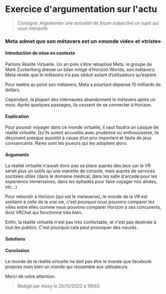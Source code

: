 # **Exercice d'argumentation sur l'actu**

> Consigne: _Argumenter une actualité de façon subjective un sujet qui vous interpelle_

<!-- EXEMPLE

Argument porte sur le problème

* pb

* solu dev (en donnant des arguments)

conclure : Merci d'avoir lu mon argumentation

-->

<h3 class='actuTitle' markdown='1'>
Meta admet que son métavers est un «monde vide» et «triste»
</h3>


<p class='paragraph' markdown='1'>

#### Introduction de mise en contexte
Parlons Réalité Virtuelle.
Un an près s’être rebaptisé Meta, le groupe de Mark Zuckerberg dresse un bilan mitigé d’Horizon Worlds, son métavers. Meta révèle que le métavers n’a pas séduit autant d’utilisateurs qu’espéré.

Pour mettre au point son métavers, Meta a pourtant dépensé 15 milliards de dollars.

Cependant, la plupart des internautes abandonnent le métavers après un mois. Après quelques passages, ils cessent de se connecter à Horizon.

#### Explication
Pour pouvoir voyager dans ce monde virtuelle, il vaut faudra un casque de réalité virtuelle.
Qu’ils soient accueillis avec prudence ou enthousiasme, ils déçoivent presque aussitôt à cause d’un prix important et faute de jeux convaincants.
Rares sont les joueurs qui les adoptent alors.

#### Arguments
La réalité virtuelle n'aurait donc pas sa place auprès des jeux car la VR serait plus un outils qu'une manette de console, mais auprès de services socitales utiles (dans le domaine médical, dans les salle d'arcade pour les experience immerssives, dans les ephades pour faire voyager nos aînées, etc...)

Pour rebondir à Horizon (qui est le metaverse), le monde de la VR est similaire à celle de la vrai vie, c'est pourquoi nous pouvons comparer les villes entre elles comme nous pouvons comparer Horizon à ses concurents, dont VRChat qui fonctionne très bien.

Enfin, la réalité virtuelle n'est pas très confortable, et n'est pas destinée à tout les publics. C'est pourquoi cela peut provoquer des nausés.

#### Solutions


#### Conclusion
Le monde de la réalité virtuelle ne doit pas être le monde que facebook propose mais bien un monde qui ressemble aux utilisateurs.

Merci de votre attention.

</p>

> Rédigé par Alexy le 20/10/2022 à 10h53
